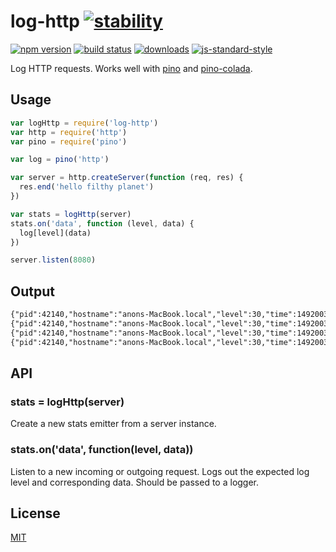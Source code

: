 # log-http [![stability][0]][1]
[![npm version][2]][3] [![build status][4]][5]
[![downloads][8]][9] [![js-standard-style][10]][11]

Log HTTP requests. Works well with [pino][pino] and [pino-colada][pino-colada].

## Usage
```js
var logHttp = require('log-http')
var http = require('http')
var pino = require('pino')

var log = pino('http')

var server = http.createServer(function (req, res) {
  res.end('hello filthy planet')
})

var stats = logHttp(server)
stats.on('data', function (level, data) {
  log[level](data)
})

server.listen(8080)
```

## Output
```txt
{"pid":42140,"hostname":"anons-MacBook.local","level":30,"time":1492003344167,"url":"/","method":"GET","message":"request","contentLength":89,"v":1}
{"pid":42140,"hostname":"anons-MacBook.local","level":30,"time":1492003344170,"url":"/","method":"GET","statusCode":200,"message":"response","elapsed":4,"contentLength":119,"v":1}
{"pid":42140,"hostname":"anons-MacBook.local","level":30,"time":1492003352734,"url":"/","method":"GET","message":"request","contentLength":89,"v":1}
{"pid":42140,"hostname":"anons-MacBook.local","level":30,"time":1492003352734,"url":"/","method":"GET","statusCode":200,"message":"response","elapsed":1,"contentLength":119,"v":1}
```

## API
### stats = logHttp(server)
Create a new stats emitter from a server instance.

### stats.on('data', function(level, data))
Listen to a new incoming or outgoing request. Logs out the expected log level
and corresponding data. Should be passed to a logger.

## License
[MIT](https://tldrlegal.com/license/mit-license)

[0]: https://img.shields.io/badge/stability-experimental-orange.svg?style=flat-square
[1]: https://nodejs.org/api/documentation.html#documentation_stability_index
[2]: https://img.shields.io/npm/v/log-http.svg?style=flat-square
[3]: https://npmjs.org/package/log-http
[4]: https://img.shields.io/travis/yoshuawuyts/log-http/master.svg?style=flat-square
[5]: https://travis-ci.org/yoshuawuyts/log-http
[6]: https://img.shields.io/codecov/c/github/yoshuawuyts/log-http/master.svg?style=flat-square
[7]: https://codecov.io/github/yoshuawuyts/log-http
[8]: http://img.shields.io/npm/dm/log-http.svg?style=flat-square
[9]: https://npmjs.org/package/log-http
[10]: https://img.shields.io/badge/code%20style-standard-brightgreen.svg?style=flat-square
[11]: https://github.com/feross/standard
[pino-colada]: https://github.com/lrlna/pino-colada
[pino]: https://github.com/pinojs/pino
